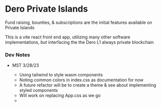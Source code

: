 # Dero Private Islands

Fund raising, bounties, & subscriptions are the initial features available on Private Islands

This is a vite react front end app, utilizing many other software implementations, but interfacing the the Dero L1 always private blockchain

### Dev Notes

- MST 3/28/23

  - Using tailwind to style wasm components
  - Noting common colors in index.css as documentation for now
  - A future refactor will be to create a theme & see about implementing styled components
  - Will work on replacing App.css as we go
  - 
